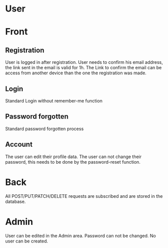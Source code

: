 # User

# Front
## Registration
User is logged in after registration. 
User needs to confirm his email address, the link sent in the email is valid for 1h. 
The Link to confirm the email can be access from another device than the one the registration was made.

## Login
Standard Login without remember-me function

## Password forgotten
Standard password forgotten process

## Account
The user can edit their profile data. 
The user can not change their password, this needs to be done by the password-reset function. 

# Back
All POST/PUT/PATCH/DELETE requests are subscribed and are stored in the database.


# Admin
User can be edited in the Admin area. Password can not be changed.
No user can be created. 
